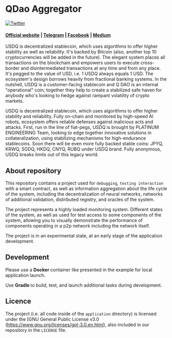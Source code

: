 # QDao Aggregator

[![Twitter](https://img.shields.io/twitter/url/https/FundPlatinum.svg)](https://twitter.com/FundPlatinum)

#### [Official website](https://usdq.platinum.fund/) | [Telegram](https://t.me/Platinumq) | [Facebook](https://www.facebook.com/FundPlatinum) | [Medium](https://medium.com/platinum-fund)

USDQ is decentralized stablecoin, which uses algorithms to offer higher stability as well as reliability. It's backed by Bitcoin (also, another top 10 
cryptocurrencies will be added in the future). The elegant system places all transactions on the blockchain and empowers users to execute cross-border and disintermediated transactions at any time and from any place. It's pegged to the value of USD, i.e. 1 USDQ always equals 
1 USD. 
The ecosystem's design borrows heavily from fractional banking systems. In the nutshell, USDQ is a customer-facing stablecoin and Q DAO is an internal "operational" coin; together they help to create a stabilized safe haven for anybody who's looking to hedge against rampant volatility of crypto markets.

USDQ is decentralized stablecoin, which uses algorithms to offer higher stability and reliability. Fully on-chain and monitored by high-speed 
AI robots, ecosystem offers reliable defenses against malicious acts and attacks. First, run in the line of fiat-pegs, USDQ is brought by PLATINUM ENGINEERING Team, looking to edge together innovative solutions in collateralization, using stabilizing mechanisms for high-endurance stablecoins. Soon there will be even more fully backed stable coins: JPYQ, KRWQ, SGDQ, HKDQ, CNYQ, RUBQ under USDQ brand. Fully anonymous, USDQ breaks limits out of this legacy world.

## About repository

This repository contains a project used for `debugging`, `testing interaction` with a smart contract, as well as information aggregation about the life cycle of the system, including the decentralization  of neural networks, networks of additional validation, distributed registry, and oracles of the system.

The project represents a highly loaded monitoring system.
Different states of the system, as well as used for test access to some components of the system, allowing you to visually demonstrate the performance of components operating in a p2p network including the network itself.

The project is in an experimental state, at an early stage of the application development.

## Development

Please use a <strong>Docker</strong> container like presented in the example for local application launch.

Use <strong> Gradle </strong> to build, test, and launch additional tasks during development.

## Licence

The project (i.e. all code inside of the `application` directory) is licensed under the [GNU General Public License v3.0 (https://www.gnu.org/licenses/gpl-3.0.en.html), also included in our repository in the `LICENSE` file.
 

